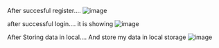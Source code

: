 After succesful register....
![image](https://github.com/user-attachments/assets/20a1165a-8e49-4dee-9f1c-53b903f79f63)


after successful login....
it is showing ![image](https://github.com/user-attachments/assets/f430aa33-40be-4778-9e1c-e2c7c3067398)

After Storing data in local....
And store my data in local storage ![image](https://github.com/user-attachments/assets/549f1b32-4999-4a7c-8e81-7ecebe3d9669)
 
